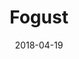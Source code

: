 ---
title: Fogust
description: Explore the Bay Area's consistent seasonal microclimates with historical data from NOAA's GOES-15.
tags:
 - tag: maps
   link: https://beta.observablehq.com/@loganwilliams/census-importer
 - tag: weather
   link: http://fog.today
 - tag: leaflet
   link: https://www.buzzfeed.com/loganwilliams/looking-in-new-directions-with-google-street-view
 - tag: d3
   link: https://beta.observablehq.com/@loganwilliams/census-importer
 - tag: js
   link: http://exclav.es/2018/03/31/voronoi-relaxation/
date: 2018-04-19
year: 2018
externalURL: http://fog.today/fogust
---